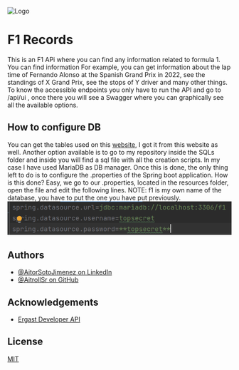 
![Logo](https://upload.wikimedia.org/wikipedia/commons/thumb/3/33/F1.svg/1200px-F1.svg.png)


# F1 Records

This is an F1 APi where you can find any information related to formula 1. You can find information For example, you can get 
information about the lap time of Fernando Alonso at the Spanish Grand Prix in 2022, see the standings of X Grand Prix, 
see the stops of Y driver and many other things. To know the accessible endpoints you only have to run the API and go 
to /api/ui , once there you will see a Swagger where you can graphically see all the available options.

## How to configure DB
You can get the tables used on this [website](http://ergast.com/mrd/db/#csv), I got it from this website as well. 
Another option available is to go to my repository inside the SQLs folder and inside you will find a sql file with all the creation scripts. 
In my case I have used MariaDB as DB manager. Once this is done, the only thing left to do is to configure the .properties of the Spring boot application. How is this done? Easy, we go to our .properties, located in the resources folder, open the file and edit the following lines.
NOTE: f1 is my own name of the database, you have to put the one you have put previously.  
![configFile](screenshots/config.png)
  



## Authors

- [@AitorSotoJimenez on LinkedIn](https://www.linkedin.com/in/aitorsotojimenez/)
- [@AitrollSr on GitHub](https://github.com/AitrollSr)


## Acknowledgements

 - [Ergast Developer API](http://ergast.com/mrd/db/#csv)


## License

[MIT](https://choosealicense.com/licenses/mit/)

